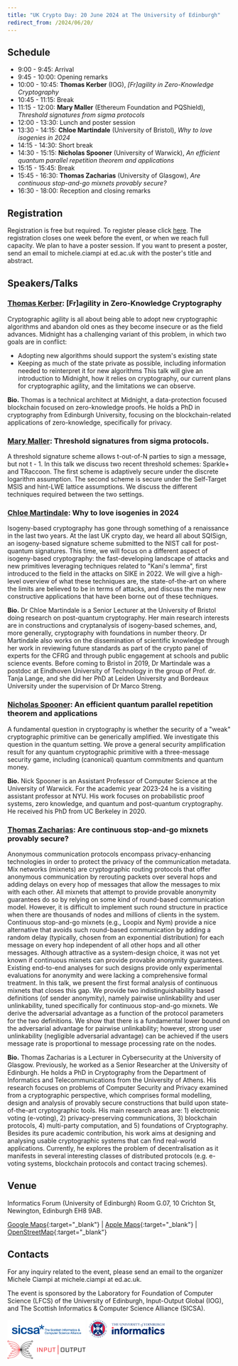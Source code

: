 ```yaml
---
title: "UK Crypto Day: 20 June 2024 at The University of Edinburgh"
redirect_from: /2024/06/20/
---
```


## Schedule

-  9:00 -  9:45:	Arrival
-  9:45 - 10:00:	Opening remarks	
- 10:00 - 10:45:	**Thomas Kerber** (IOG), *[Fr]agility in Zero-Knowledge Cryptography*
- 10:45 - 11:15:	Break	
- 11:15 - 12:00:	**Mary Maller** (Ethereum Foundation and PQShield), *Threshold signatures from sigma protocols*
- 12:00 - 13:30:	Lunch	and poster session
- 13:30 - 14:15:	**Chloe Martindale** (University of Bristol), *Why to love isogenies in 2024*
- 14:15 - 14:30:	Short break	
- 14:30 - 15:15:	**Nicholas Spooner** (University of Warwick), *An efficient quantum parallel repetition theorem and applications*
- 15:15 - 15:45:	Break	
- 15:45 - 16:30:	**Thomas Zacharias** (University of Glasgow), *Are continuous stop-and-go mixnets provably secure?*
- 16:30 - 18:00:	Reception and closing remarks	

## Registration

Registration is free but required. To register please click [here](https://www.eventbrite.com/e/880829313187?aff=oddtdtcreator). The registration closes one week before the event, or when we reach full capacity.
We plan to have a poster session. If you want to present a poster, send an email to michele.ciampi at ed.ac.uk with the poster's title and abstract.

## Speakers/Talks

### [Thomas Kerber](https://iohk.io/en/research/library/authors/thomas-kerber/): [Fr]agility in Zero-Knowledge Cryptography

Cryptographic agility is all about being able to adopt new cryptographic algorithms and abandon old ones as they become insecure or as the field advances. Midnight has a challenging variant of this problem, in which two goals are in conflict:
- Adopting new algorithms should support the system's existing state
- Keeping as much of the state private as possible, including information needed to reinterpret it for new algorithms
This talk will give an introduction to Midnight, how it relies on cryptography, our current plans for cryptographic agility, and the limitations we can observe.

**Bio.** Thomas is a technical architect at Midnight, a data-protection focused blockchain focused on zero-knowledge proofs. He holds a PhD in cryptography from Edinburgh University, focusing on the blockchain-related applications of zero-knowledge, specifically for privacy.

### [Mary Maller](https://www.marymaller.com/): Threshold signatures from sigma protocols.

A threshold signature scheme allows t-out-of-N parties to sign a message, but not t - 1.  In this talk we discuss two recent threshold schemes: Sparkle+ and TRaccoon.  The first scheme is adaptively secure under the discrete logarithm assumption.  The second scheme is secure under the Self-Target MSIS and hint-LWE lattice assumptions.  We discuss the different techniques required between the two settings.


### [Chloe Martindale](https://www.martindale.info/): Why to love isogenies in 2024

Isogeny-based cryptography has gone through something of a renaissance in the last two years. At the last UK crypto day, we heard all about SQISign, an isogeny-based signature scheme submitted to the NIST call for post-quantum signatures. This time, we will focus on a different aspect of isogeny-based cryptography: the fast-developing landscape of attacks and new primitives leveraging techniques related to "Kani's lemma", first introduced to the field in the attacks on SIKE in 2022. We will give a high-level overview of what these techniques are, the state-of-the-art on where the limits are believed to be in terms of attacks, and discuss the many new constructive applications that have been borne out of these techniques.

**Bio.** Dr Chloe Martindale is a Senior Lecturer at the University of Bristol doing research on post-quantum cryptography. Her main research interests are in constructions and cryptanalysis of isogeny-based schemes, and, more generally, cryptography with foundations in number theory. Dr Martindale also works on the dissemination of scientific knowledge through her work in reviewing future standards as part of the crypto panel of experts for the CFRG and through public engagement at schools and public science events. Before coming to Bristol in 2019, Dr Martindale was a postdoc at Eindhoven University of Technology in the group of Prof. dr. Tanja Lange, and she did her PhD at Leiden University and Bordeaux University under the supervision of Dr Marco Streng.

### [Nicholas Spooner](https://spooner.cc/): An efficient quantum parallel repetition theorem and applications

A fundamental question in cryptography is whether the security of a "weak" cryptographic primitive can be generically amplified. We investigate this question in the quantum setting. We prove a general security amplification result for any quantum cryptographic primitive with a three-message security game, including (canonical) quantum commitments and quantum money.

**Bio.** Nick Spooner is an Assistant Professor of Computer Science at the University of Warwick. For the academic year 2023-24 he is a visiting assistant professor at NYU. His work focuses on probabilistic proof systems, zero knowledge, and quantum and post-quantum cryptography. He received his PhD from UC Berkeley in 2020.

### [Thomas Zacharias](https://www.gla.ac.uk/schools/computing/staff/thomaszacharias/): Are continuous stop-and-go mixnets provably secure?

Anonymous communication protocols encompass privacy-enhancing technologies in order to protect the privacy of the communication metadata. Mix networks (mixnets) are cryptographic routing protocols that offer anonymous communication by rerouting packets over several hops and adding delays on every hop of messages that allow the messages to mix with each other. All mixnets that attempt to provide provable anonymity guarantees do so by relying on some kind of round-based communication model. However, it is difficult to implement such round structure in practice when there are thousands of nodes and millions of clients in the system.
Continuous stop-and-go mixnets (e.g., Loopix and Nym) provide a nice alternative that avoids such round-based communication by adding a random delay (typically, chosen from an exponential distribution) for each message on every hop independent of all other hops and all other messages. Although attractive as a system-design choice, it was not yet known if continuous mixnets can provide provable anonymity guarantees. Existing end-to-end analyses for such designs provide only experimental evaluations for anonymity and were lacking a comprehensive formal treatment.
In this talk, we present the first formal analysis of continuous mixnets that closes this gap. We provide two indistinguishability based definitions (of sender anonymity), namely pairwise unlinkability and user unlinkability, tuned specifically for continuous stop-and-go mixnets. We derive the adversarial advantage as a function of the protocol parameters for the two definitions. We show that there is a fundamental lower bound on the adversarial advantage for pairwise unlinkability; however, strong user unlinkability (negligible adversarial advantage) can be achieved if the users message rate is proportional to message processing rate on the nodes.

**Bio.** Thomas Zacharias is a Lecturer in Cybersecurity at the University of Glasgow. Previously, he worked as a Senior Researcher at the University of Edinburgh. He holds a PhD in Cryptography from the Department of Informatics and Telecommunications from the University of Athens. His research focuses on problems of Computer Security and Privacy examined from a cryptographic perspective, which comprises formal modelling, design and analysis of provably secure constructions that build upon state-of-the-art cryptographic tools. His main research areas are: 1) electronic voting (e-voting), 2) privacy-preserving communications, 3) blockchain protocols, 4) multi-party computation, and 5) foundations of Cryptography. Besides its pure academic contribution, his work aims at designing and analysing usable cryptographic systems that can find real-world applications. Currently, he explores the problem of decentralisation as it manifests in several interesting classes of distributed protocols (e.g. e-voting systems, blockchain protocols and contact tracing schemes).


## Venue

Informatics Forum (University of Edinburgh) Room G.07, 10 Crichton St, Newington, Edinburgh EH8 9AB.

[Google Maps](https://maps.app.goo.gl/MYxcuMfx51DxM4hBA){:target="_blank"} &#124; [Apple Maps](https://maps.apple.com/?address=10%20Crichton%20St,%20Edinburgh,%20EH8%209AB,%20Scotland&auid=17327607979603908319&ll=55.944703,-3.187417&lsp=9902&q=Informatics%20Forum){:target="_blank"} &#124; [OpenStreetMap](https://www.openstreetmap.org/way/23046723){:target="_blank"}

## Contacts

For any inquiry related to the event, please send an email to the organizer Michele Ciampi at michele.ciampi at ed.ac.uk.

The event is sponsored by the Laboratory for Foundation of Computer Science (LFCS) of the University of Edinburgh, Input-Output Global (IOG), and The Scottish Informatics & Computer Science Alliance (SICSA).

<img src="/static/sicsa.jpg" width="35%">
<img src="/static/lfcs.jpg" width="35%">
<img src="/static/iog.png" width="35%">


